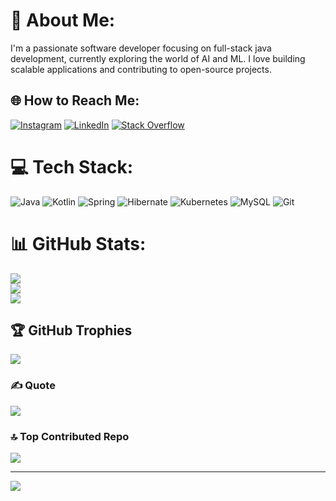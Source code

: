 # 💫 About Me:
I'm a passionate software developer focusing on full-stack java development, currently exploring the world of AI and ML. I love building scalable applications and contributing to open-source projects.

## 🌐 How to Reach Me:
[![Instagram](https://img.shields.io/badge/Instagram-%23E4405F.svg?logo=Instagram&logoColor=white)](https://instagram.com/daupawar) [![LinkedIn](https://img.shields.io/badge/LinkedIn-%230077B5.svg?logo=linkedin&logoColor=white)](https://linkedin.com/in/rohan-pawar-59599643) [![Stack Overflow](https://img.shields.io/badge/-Stackoverflow-FE7A16?logo=stack-overflow&logoColor=white)](https://stackoverflow.com/users/1581313/rohan-pawar) 

# 💻 Tech Stack:
![Java](https://img.shields.io/badge/java-%23ED8B00.svg?style=for-the-badge&logo=openjdk&logoColor=white) ![Kotlin](https://img.shields.io/badge/kotlin-%237F52FF.svg?style=for-the-badge&logo=kotlin&logoColor=white) ![Spring](https://img.shields.io/badge/spring-%236DB33F.svg?style=for-the-badge&logo=spring&logoColor=white) ![Hibernate](https://img.shields.io/badge/Hibernate-59666C?style=for-the-badge&logo=Hibernate&logoColor=white) ![Kubernetes](https://img.shields.io/badge/kubernetes-%23326ce5.svg?style=for-the-badge&logo=kubernetes&logoColor=white) ![MySQL](https://img.shields.io/badge/mysql-4479A1.svg?style=for-the-badge&logo=mysql&logoColor=white) ![Git](https://img.shields.io/badge/git-%23F05033.svg?style=for-the-badge&logo=git&logoColor=white)
# 📊 GitHub Stats:
![](https://github-readme-stats.vercel.app/api?username=daupawar&theme=dark&hide_border=false&include_all_commits=true&count_private=true)<br/>
![](https://github-readme-streak-stats.herokuapp.com/?user=daupawar&theme=dark&hide_border=false)<br/>
![](https://github-readme-stats.vercel.app/api/top-langs/?username=daupawar&theme=dark&hide_border=false&include_all_commits=true&count_private=true&layout=compact)

## 🏆 GitHub Trophies
![](https://github-profile-trophy.vercel.app/?username=daupawar&theme=radical&no-frame=false&no-bg=true&margin-w=4)

### ✍️ Quote
![](https://quotes-github-readme.vercel.app/api?type=horizontal&theme=radical)

### 🔝 Top Contributed Repo
![](https://github-contributor-stats.vercel.app/api?username=daupawar&limit=5&theme=dark&combine_all_yearly_contributions=true)

---
[![](https://visitcount.itsvg.in/api?id=daupawar&icon=0&color=0)](https://visitcount.itsvg.in)
